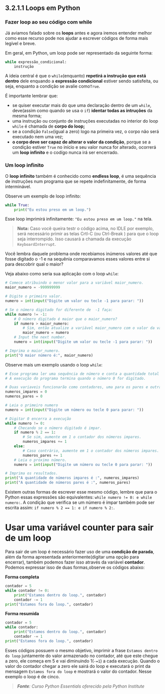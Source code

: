 ## 3.2.1.1 Loops em Python

### Fazer loop ao seu código com while

Já aviamos falado sobre os **loops** antes e agora iremos entender melhor como esse recurso pode nos ajudar a escrever códigos de forma mais legível e breve.

Em geral, em Python, um loop pode ser representado da seguinte forma:


```python
while expressão_condicional:
    instrução
```

A ideia central é que o ``while``(enquanto) **repetirá a instrução que está dentro** dele enquando a **expressão condicional** estiver sendo satisfeita, ou seja, enquanto a condição se avalie como``True``.

É importante lembrar que:
- se quiser executar mais do que uma declaração dentro de um ``while``, deve(assim como quando se usa o ``if``) **identar todas as intruções** da mesma forma;
- uma instrução ou conjunto de instruções executadas no interior do loop ``while`` é chamada de **corpo do loop;**
- se a condição ``False``(igual a zero) logo na primeira vez, o corpo não será executado nem uma vez;
- **o corpo deve ser capaz de alterar o valor da condição**, porque se a condição estiver ``True`` no início e seu valor nunca for alterado, ocorrerá um **loop infinito** e o codígo nunca irá ser encerrado.

### Um loop infinito

O **loop infinito** também é conhecido como **endless loop**, é uma sequência de instruções num programa que se repete indefinitamente, de forma interminável.

Observe um exemplo de loop infinito:


```python
while True:
    print("Eu estou preso em um loop.")
```

Esse loop imprimirá infinitamente: ``"Eu estou preso em um loop."`` na tela.

>**Nota:**
> Caso você queira testr o código acima, no IDLE por exemplo, será necessário primir as telas Crtl-C (ou Ctrl-Break ) para que o loop seja interrompido. Isso causará a chamada da execução ``KeyboardInterrupt``.

Você lembra daquele problema onde recebiamos inúmeros valores até que fosse digitado o -1 e na sequênia comparavamos esses valores entre si para descobrir qual o maior?

Veja abaixo como seria sua aplicação com o loop ``while``:

```python
# Comece atribuindo o menor valor para a variável maior_numero.
maior_numero = -999999999

# Digite o primeiro valor.
numero = int(input("Digite um valor ou tecle -1 para parar: "))

# Se o número digitado for diferente de  -1 faça:
while numero != -1:
    # O número digitado é maior que o maior_numero?
    if numero > maior_numero:
        # Sim, então atualize a variável maior_numero com o valor da variável numero.
        maior_numero = numero
    # Input the next number.
    numero = int(input("Digite um valor ou tecle -1 para parar: "))

# Imprima o maior_numero.
print("O maior número é:", maior_numero)
```

Observe mais um exemplo usando o loop ``while``:

```python
# Esse programa ler uma sequência de número e conta a quantidade total de pares e impáres digitados
# A execução do programa termina quando o número 0 for digitado.

# Duas variaveis funcionarão como contadores, uma para os pares e outra para os impares
numeros_impares = 0
numeros_pares = 0

# Leia o primeiro numero
numero = int(input("Digite um número ou tecle 0 para parar: "))

# Digitar 0 encerra a execução
while numero != 0:
    # Checando se o número digitado é impar.
    if numero % 2 == 1:
        # Se sim, aumente em 1 o contador dos números impares.
        numeros_impares += 1
    else:
        # Caso contrário, aumente em 1 o contador dos números impares.
        numeros_pares += 1
    # Leia o próximo número.
    numero = int(input("Digite um número ou tecle 0 para parar: "))

# Imprima os resultados.
print("A quantidade de números impares é :", numeros_impares)
print("A quantidade de números pares é :", numeros_pares)
```

Existem outras formas de escrever esse mesmo código, lembre que para o Python essas expressões são equivalentes: ``while numero != 0: e while numero:``. A condição que verifica se um número é ímpar também pode ser escrita assim: ``if numero % 2 == 1: e if numero % 2:``.

# Usar uma variável counter para sair de um loop

Para sair de um loop é necessário fazer uso de uma **condição de parada**, além da forma apresentada anteriormente(digitar uma opção para encerrar), também podemos fazer isso através da variável **contador**. Podemos expressar isso de duas formas,observe os códigos abaixo:

**Forma completa**
```python
contador = 5
while contador != 0:
    print("Estamos dentro do loop.", contador)
    contador -= 1
print("Estamos fora do loop.", contador)
```

**Forma resumida**

```python
contador = 5
while contador:
    print("Estamos dentro do loop.", contador)
    contador -= 1
print("Estamos fora do loop.", contador)
```
Esses códigos possuem o mesmo objetivo, imprimir a frase ``Estamos dentro do loop`` juntamente do valor armazenado no contador, até que este chegue a zero, ele começa em 5 e vai diminuindo 1(``-=1``) a cada execução. Quando o valor do contador chegar a zero ele sairá do loop e executará o print da mensagem ``Estamos fora do loop`` e mostrará o valor do contador. Nesse exemplo o loop é de cinco.




>***Fonte**: Curso Python Essentials oferecido pela Python Institute*
